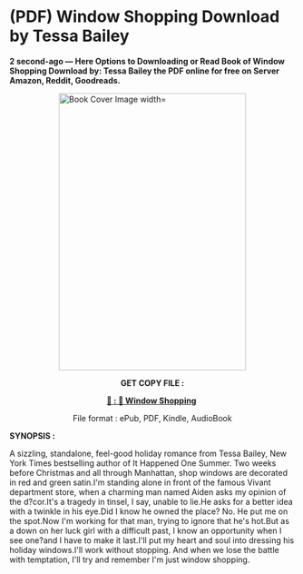 # (PDF) Window Shopping Download by Tessa Bailey

<p><strong>2 second-ago &mdash; Here Options to Downloading or Read Book of Window Shopping Download by: Tessa Bailey the PDF online for free on Server Amazon, Reddit, Goodreads.</strong></p><p><a href="https://us.ebookarea.xyz/?book=70238951-window-shopping"><img style="display: block; margin-left: auto; margin-right: auto;" src="https://i.gr-assets.com/images/S/compressed.photo.goodreads.com/books/1725548719l/70238951.jpg" alt="Book Cover Image width=" width="330" height="488" /></a></p><p style="text-align: center;"><strong>GET COPY FILE :</strong></p><p style="text-align: center;"><strong><a href="https://us.ebookarea.xyz/?book=70238951-window-shopping" target="_blank" rel="noopener">📢 : 🔗 Window Shopping</a>&nbsp;</strong></p><p style="text-align: center;">File format : ePub, PDF, Kindle, AudioBook</p><p><strong>SYNOPSIS :</strong></p><p>A sizzling, standalone, feel-good holiday romance from Tessa Bailey, New York Times bestselling author of It Happened One Summer. Two weeks before Christmas and all through Manhattan, shop windows are decorated in red and green satin.I'm standing alone in front of the famous Vivant department store, when a charming man named Aiden asks my opinion of the d?cor.It's a tragedy in tinsel, I say, unable to lie.He asks for a better idea with a twinkle in his eye.Did I know he owned the place? No. He put me on the spot.Now I'm working for that man, trying to ignore that he's hot.But as a down on her luck girl with a difficult past, I know an opportunity when I see one?and I have to make it last.I'll put my heart and soul into dressing his holiday windows.I'll work without stopping. And when we lose the battle with temptation, I'll try and remember I'm just window shopping.</p>
